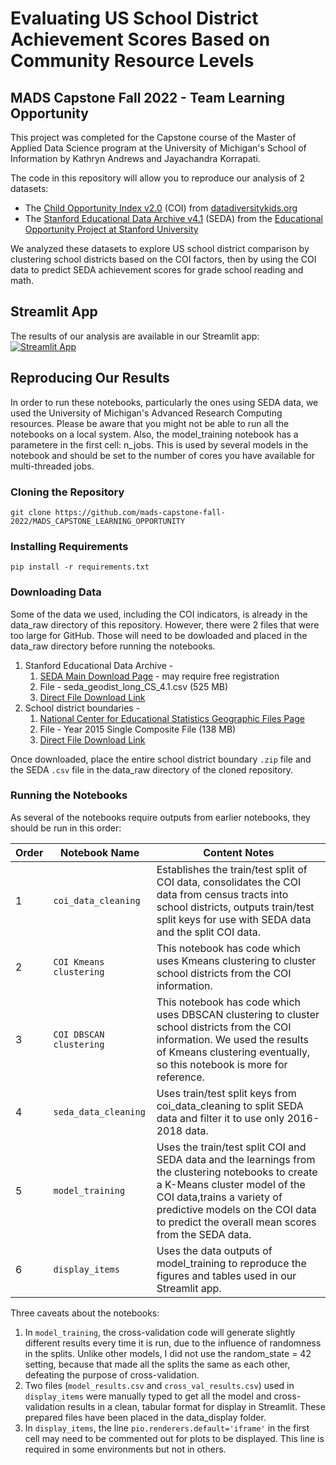 # Evaluating US School District Achievement Scores Based on Community Resource Levels
## MADS Capstone Fall 2022 - Team Learning Opportunity

This project was completed for the Capstone course of the Master of Applied Data Science program at the University of Michigan's School of Information by Kathryn Andrews and Jayachandra Korrapati. 

The code in this repository will allow you to reproduce our analysis of 2 datasets:
- The [Child Opportunity Index v2.0](https://data.diversitydatakids.org/dataset/coi20-child-opportunity-index-2-0-database) (COI) from [datadiversitykids.org](https://www.diversitydatakids.org/)
- The [Stanford Educational Data Archive v4.1](https://edopportunity.org/get-the-data/seda-archive-downloads/) (SEDA) from the [Educational Opportunity Project at Stanford University](https://edopportunity.org/)

We analyzed these datasets to explore US school district comparison by clustering school districts based on the COI factors, then by using the COI data to predict SEDA achievement scores for grade school reading and math.  

## Streamlit App
The results of our analysis are available in our Streamlit app: [![Streamlit App](https://static.streamlit.io/badges/streamlit_badge_black_white.svg)](https://child-opportunity-mads.streamlit.app)

## Reproducing Our Results
In order to run these notebooks, particularly the ones using SEDA data, we used the University of Michigan's Advanced Research Computing resources.  Please be aware that you might not be able to run all the notebooks on a local system.  Also, the model_training notebook has a parametere in the first cell: n_jobs.  This is used by several models in the notebook and should be set to the number of cores you have available for multi-threaded jobs.

### Cloning the Repository

```
git clone https://github.com/mads-capstone-fall-2022/MADS_CAPSTONE_LEARNING_OPPORTUNITY
```

### Installing Requirements

```
pip install -r requirements.txt
```

### Downloading Data
Some of the data we used, including the COI indicators, is already in the data_raw directory of this repository.  However, there were 2 files that were too large for GitHub.  Those will need to be dowloaded and placed in the data_raw directory before running the notebooks.

1. Stanford Educational Data Archive - 
	1. [SEDA Main Download Page](https://edopportunity.org/get-the-data/seda-archive-downloads/) - may require free registration
	2. File - seda_geodist_long_CS_4.1.csv (525 MB)
	3. [Direct File Download Link](https://stacks.stanford.edu/file/druid:db586ns4974/seda_geodist_long_cs_4.1.csv)
2. School district boundaries - 
	1. [National Center for Educational Statistics Geographic Files Page](https://nces.ed.gov/programs/edge/Geographic/DistrictBoundaries)
	2. File - Year 2015 Single Composite File (138 MB)
	3. [Direct File Download Link](https://nces.ed.gov/programs/edge/data/SCHOOLDISTRICT_SY1314_TL15.zip)

Once downloaded, place the entire school district boundary `.zip` file and the SEDA `.csv` file in the data_raw directory of the cloned repository.

### Running the Notebooks
As several of the notebooks require outputs from earlier notebooks, they should be run in this order:


| Order | Notebook Name | Content Notes |
| --- | --- | --- |
| 1 | `coi_data_cleaning` | Establishes the train/test split of COI data, consolidates the COI data from census tracts into school districts, outputs train/test split keys for use with SEDA data and the split COI data. |
| 2 | `COI Kmeans clustering` | This notebook has code which uses Kmeans clustering to cluster school districts from the COI information. |
| 3 | `COI DBSCAN clustering` | This notebook has code which uses DBSCAN clustering to cluster school districts from the COI information. We used the results of Kmeans clustering eventually, so this notebook is more for reference. |
| 4 | `seda_data_cleaning` | Uses train/test split keys from coi_data_cleaning to split SEDA data and filter it to use only 2016-2018 data. |
| 5 | `model_training` | Uses the train/test split COI and SEDA data and the learnings from the clustering notebooks to create a K-Means cluster model of the COI data,trains a variety of predictive models on the COI data to predict the overall mean scores from the SEDA data. |
| 6 | `display_items` | Uses the data outputs of model_training to reproduce the figures and tables used in our Streamlit app.|


Three caveats about the notebooks:
1. In `model_training`, the cross-validation code will generate slightly different results every time it is run, due to the influence of randomness in the splits.  Unlike other models, I did not use the random_state = 42 setting, because that made all the splits the same as each other, defeating the purpose of cross-validation.
2. Two files (`model_results.csv` and `cross_val_results.csv`) used in `display_items` were manually typed to get all the model and cross-validation results in a clean, tabular format for display in Streamlit.  These prepared files have been placed in the data_display folder.
3. In `display_items`, the line `pio.renderers.default='iframe'` in the first cell may need to be commented out for plots to be displayed.  This line is required in some environments but not in others.